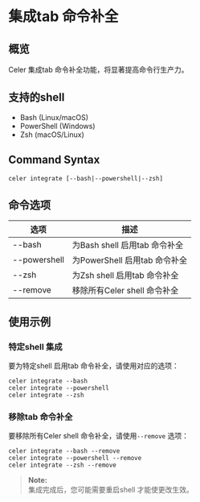# 集成tab 命令补全

## 概览

Celer 集成tab 命令补全功能，将显著提高命令行生产力。

## 支持的shell

- Bash (Linux/macOS)
- PowerShell (Windows)
- Zsh (macOS/Linux)

## Command Syntax

```shell
celer integrate [--bash|--powershell|--zsh]
```

## 命令选项

| 选项	| 描述	|
| -------- | -------- |
| --bash	| 为Bash shell 启用tab 命令补全	|
| --powershell	| 为PowerShell 启用tab 命令补全	|
| --zsh	| 为Zsh shell 启用tab 命令补全	|
| --remove	| 移除所有Celer shell 命令补全	|

## 使用示例

### 特定shell 集成

要为特定shell 启用tab 命令补全，请使用对应的选项：

```shell
celer integrate --bash
celer integrate --powershell
celer integrate --zsh
```

### 移除tab 命令补全

要移除所有Celer shell 命令补全，请使用`--remove` 选项：

```shell
celer integrate --bash --remove
celer integrate --powershell --remove
celer integrate --zsh --remove
```

> **Note:**   
> 集成完成后，您可能需要重启shell 才能使更改生效。
